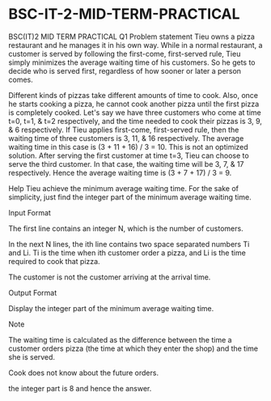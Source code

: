 # BSC-IT-2-MID-TERM-PRACTICAL
BSC(IT)2 MID TERM PRACTICAL
Q1 
Problem statement
Tieu owns a pizza restaurant and he manages it in his own way. While in a normal restaurant, a customer is served by following the first-come, first-served rule, Tieu simply minimizes the average waiting time of his customers. So he gets to decide who is served first, regardless of how sooner or later a person comes.

Different kinds of pizzas take different amounts of time to cook. Also, once he starts cooking a pizza, he cannot cook another pizza until the first pizza is completely cooked. Let's say we have three customers who come at time t=0, t=1, & t=2 respectively, and the time needed to cook their pizzas is 3, 9, & 6 respectively. If Tieu applies first-come, first-served rule, then the waiting time of three customers is 3, 11, & 16 respectively. The average waiting time in this case is (3 + 11 + 16) / 3 = 10. This is not an optimized solution. After serving the first customer at time t=3, Tieu can choose to serve the third customer. In that case, the waiting time will be 3, 7, & 17 respectively. Hence the average waiting time is (3 + 7 + 17) / 3 = 9.

Help Tieu achieve the minimum average waiting time. For the sake of simplicity, just find the integer part of the minimum average waiting time.

Input Format

The first line contains an integer N, which is the number of customers.

In the next N lines, the ith line contains two space separated numbers Ti and Li. Ti is the time when ith customer order a pizza, and Li is the time required to cook that pizza.

The  customer is not the customer arriving at the  arrival time.

Output Format

Display the integer part of the minimum average waiting time.

Note

The waiting time is calculated as the difference between the time a customer orders pizza (the time at which they enter the shop) and the time she is served.

Cook does not know about the future orders.

the integer part is 8 and hence the answer.
